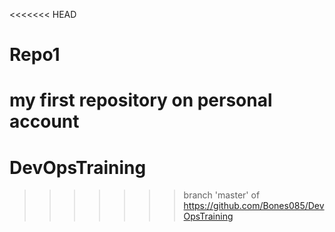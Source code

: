 <<<<<<< HEAD
# Repo1
my first repository on personal account
=======
# DevOpsTraining
>>>>>>> branch 'master' of https://github.com/Bones085/DevOpsTraining
